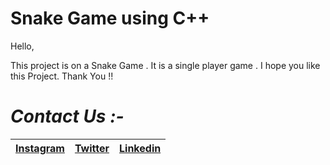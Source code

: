 # Snake Game using C++

Hello, 

This project is on a Snake Game . It is a single player game . I hope you like this Project. Thank You !!

# *Contact Us :-*


|[Instagram](https://instagram.com/universal_coder)|[Twitter](https://twitter.com/LondheAaryan)|[Linkedin](https://www.linkedin.com/in/aaryan-r-londhe-0a1809179/)|
|-|-|-|

